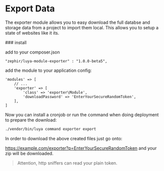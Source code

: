 Export Data
===========

The exporter module allows you to easy download the full databse and storage data from a project to import them local. This allows you to setup a state of websites like it its.

### install

add to your composer.json

```
"zephir/luya-module-exporter" : "1.0.0-beta5",
```

add the module to your application config:

```
'modules' => [
	// ...
	'exporter' => [
	    'class' => 'exporter\Module',
        'downloadPassword' => 'EnterYourSecureRandomToken',
	],
]
```

Now you can install a cronjob or run the command when doing deployment to prepare the download:

```sh
./vendor/bin/luya command exporter export
```

In order to download the above created files just go onto:

https://example.com/exporter?p=EnterYourSecureRandomToken and your zip will be downloaded.

> Attention, http sniffers can read your plain token.